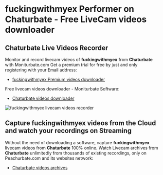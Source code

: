 # fuckingwithmyex Performer on Chaturbate - Free LiveCam videos downloader

## Chaturbate Live Videos Recorder

Monitor and record livecam videos of **fuckingwithmyex** from **Chaturbate** with Moniturbate.com
Get a premium trial for free by just and only registering with your Email address:
* [fuckingwithmyex Premium videos downloader](https://moniturbate.com/request-demo-licence-key.html)

Free livecam videos downloader - Moniturbate Software:
* [Chaturbate videos downloader](https://moniturbate.com/moniturbate-download-software.html)

![fuckingwithmyex livecam videos recorder](https://peachurnet.com/templates/moniturbate-software.png)


## Capture fuckingwithmyex videos from the Cloud and watch your recordings on Streaming

Without the need of downloading a software, capture **fuckingwithmyex** livecam videos from **Chaturbate** 100% online.
Watch Livecam archives from **Chaturbate** unlimitedly from thousands of existing recordings, only on Peachurbate.com and its websites network:
* [Chaturbate videos archives](https://peachurnet.com/)